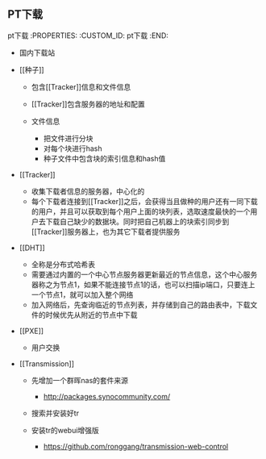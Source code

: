 PT下载
---------------------------

pt下载
   :PROPERTIES:
   :CUSTOM_ID: pt下载
   :END:

- 国内下载站



- [[种子]]

  - 包含[[Tracker]]信息和文件信息
  - [[Tracker]]包含服务器的地址和配置
  - 文件信息

    - 把文件进行分块
    - 对每个块进行hash
    - 种子文件中包含块的索引信息和hash值

- [[Tracker]]

  - 收集下载者信息的服务器，中心化的
  - 每个下载者连接到[[Tracker]]之后，会获得当且做种的用户还有一同下载的用户，并且可以获取到每个用户上面的块列表，选取速度最快的一个用户去下载自己缺少的数据块。同时把自己机器上的块索引同步到[[Tracker]]服务器上，也为其它下载者提供服务

- [[DHT]]

  - 全称是分布式哈希表
  - 需要通过内置的一个中心节点服务器更新最近的节点信息，这个中心服务器称之为节点1，如果不能连接节点1的话，也可以扫描ip端口，只要连上一个节点1，就可以加入整个网络
  - 加入网络后，先查询临近的节点列表，并存储到自己的路由表中，下载文件的时候优先从附近的节点中下载

- [[PXE]]

  - 用户交换

- [[Transmission]]

  - 先增加一个群晖nas的套件来源

    - http://packages.synocommunity.com/

  - 搜索并安装好tr
  - 安装tr的webui增强版

    - https://github.com/ronggang/transmission-web-control